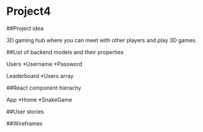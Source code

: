 # Project4



##Project idea

3D gaming hub where you can meet with other players and play 3D games.


##List of backend models and their properties

Users
*Username
*Password

Leaderboard
  *Users array



##React component hierachy


App
  *Home
  *SnakeGame
  
 
##User stories



##Wireframes
